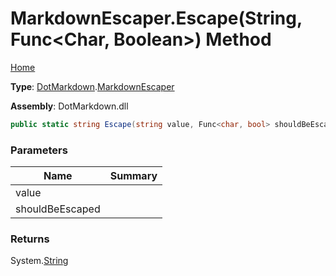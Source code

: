 # MarkdownEscaper\.Escape\(String, Func\<Char, Boolean>\) Method

[Home](../../../README.md)

**Type**: [DotMarkdown](../../README.md)\.[MarkdownEscaper](../README.md)

**Assembly**: DotMarkdown\.dll

```csharp
public static string Escape(string value, Func<char, bool> shouldBeEscaped = null)
```

### Parameters

| Name | Summary |
| ---- | ------- |
| value | |
| shouldBeEscaped | |

### Returns

System\.[String](https://docs.microsoft.com/en-us/dotnet/api/system.string)


